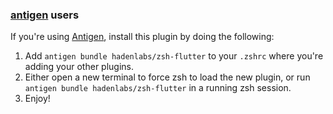 <!-- Space: Projects -->
<!-- Parent: ZshFlutter -->
<!-- Title: Installation Antigen ZshFlutter-->
<!-- Label: ZshFlutter -->
<!-- Label: Project -->
<!-- Label: Installation -->
<!-- Label: Antigen -->
<!-- Include: docs/disclaimer.md -->
<!-- Include: ac:toc -->

### [antigen](https://github.com/zsh-users/antigen) users

If you're using [Antigen](https://github.com/zsh-users/antigen), install this plugin by doing the following:

1. Add `antigen bundle hadenlabs/zsh-flutter` to your `.zshrc` where you're adding your other plugins.
2. Either open a new terminal to force zsh to load the new plugin, or run `antigen bundle hadenlabs/zsh-flutter` in a running zsh session.
3. Enjoy!
